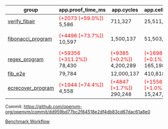 | group | app.proof_time_ms | app.cycles | app.cells_used | leaf.proof_time_ms | leaf.cycles | leaf.cells_used |
| -- | -- | -- | -- | -- | -- | -- |
| [verify_fibair](https://github.com/openvm-org/openvm/blob/benchmark-results/benchmarks-dispatch/refs/heads/feat/reduced_opening_opt/verify_fibair-dd959bd77bc2f84518e2df4db83cd67dac61a8e0.md) |<span style='color: red'>(+2073 [+59.0%])</span> 5,586 |  711,327 |  25,511,375 |- | - | - |
| [fibonacci_program](https://github.com/openvm-org/openvm/blob/benchmark-results/benchmarks-dispatch/refs/heads/feat/reduced_opening_opt/fibonacci-dd959bd77bc2f84518e2df4db83cd67dac61a8e0.md) |<span style='color: red'>(+4496 [+73.7%])</span> 10,597 |  1,500,137 |  51,503,940 |<span style='color: red'>(+10644 [+80.2%])</span> 23,920 | <span style='color: red'>(+164169 [+5.3%])</span> 3,248,204 | <span style='color: red'>(+994882 [+0.9%])</span> 111,693,355 |
| [regex_program](https://github.com/openvm-org/openvm/blob/benchmark-results/benchmarks-dispatch/refs/heads/feat/reduced_opening_opt/regex-dd959bd77bc2f84518e2df4db83cd67dac61a8e0.md) |<span style='color: red'>(+59356 [+311.2%])</span> 78,430 | <span style='color: red'>(+9385 [+0.2%])</span> 4,200,289 | <span style='color: red'>(+169837 [+0.1%])</span> 165,198,010 |<span style='color: red'>(+22124 [+71.8%])</span> 52,951 | <span style='color: red'>(+593942 [+10.0%])</span> 6,531,345 | <span style='color: red'>(+3556500 [+1.5%])</span> 247,734,546 |
| [fib_e2e](https://github.com/openvm-org/openvm/blob/benchmark-results/benchmarks-dispatch/refs/heads/feat/reduced_opening_opt/fib_e2e-dd959bd77bc2f84518e2df4db83cd67dac61a8e0.md) | 79,784 |  12,000,137 |  410,818,908 | 155,353 |  19,315,913 |  666,061,436 |
| [ecrecover_program](https://github.com/openvm-org/openvm/blob/benchmark-results/benchmarks-dispatch/refs/heads/feat/reduced_opening_opt/ecrecover-dd959bd77bc2f84518e2df4db83cd67dac61a8e0.md) |<span style='color: red'>(+1944 [+74.4%])</span> 4,558 | <span style='color: red'>(+4847 [+1.7%])</span> 290,248 | <span style='color: red'>(+155632 [+1.0%])</span> 15,247,929 |<span style='color: red'>(+34353 [+83.7%])</span> 75,376 | <span style='color: red'>(+1176918 [+13.6%])</span> 9,836,973 | <span style='color: red'>(+11102678 [+3.0%])</span> 377,055,558 |


Commit: https://github.com/openvm-org/openvm/commit/dd959bd77bc2f84518e2df4db83cd67dac61a8e0

[Benchmark Workflow](https://github.com/openvm-org/openvm/actions/runs/12754373542)
